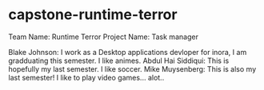 # capstone-runtime-terror
Team Name: Runtime Terror
Project Name: Task manager

Blake Johnson:
I work as a Desktop applications devloper for inora, I am gradduating this semester. I like animes. 
Abdul Hai Siddiqui: This is hopefully my last semester. I like soccer.
Mike Muysenberg: This is also my last semester! I like to play video games... alot..


